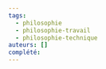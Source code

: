 ```yaml
---
tags:
  - philosophie
  - philosophie-travail
  - philosophie-technique
auteurs: []
complété:
---
```

